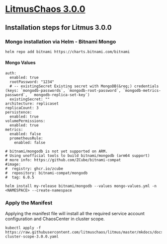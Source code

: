 # [LitmusChaos 3.0.0](https://docs.litmuschaos.io/)

## Installation steps for Litmus 3.0.0

### Mongo installation via Helm - Bitnami Mongo

```shell
helm repo add bitnami https://charts.bitnami.com/bitnami
```

#### Mongo Values

```shell
auth:
  enabled: true
  rootPassword: "1234"
  # -- existingSecret Existing secret with MongoDB(&reg;) credentials (keys: `mongodb-passwords`, `mongodb-root-password`, `mongodb-metrics-password`, ` mongodb-replica-set-key`)
  existingSecret: ""
architecture: replicaset
replicaCount: 3
persistence:
  enabled: true
volumePermissions:
  enabled: true
metrics:
  enabled: false
  prometheusRule:
    enabled: false

# bitnami/mongodb is not yet supported on ARM.
# Using unofficial tools to build bitnami/mongodb (arm64 support)
# more info: https://github.com/ZCube/bitnami-compat
#image:
#  registry: ghcr.io/zcube
#  repository: bitnami-compat/mongodb
#  tag: 6.0.5
```

```shell
helm install my-release bitnami/mongodb --values mongo-values.yml -n <NAMESPACE> --create-namespace
```

### Apply the Manifest

Applying the manifest file will install all the required service account configuration and ChaosCenter in cluster scope.

```shell
kubectl apply -f https://raw.githubusercontent.com/litmuschaos/litmus/master/mkdocs/docs/3.0.0/litmus-cluster-scope-3.0.0.yaml
```
